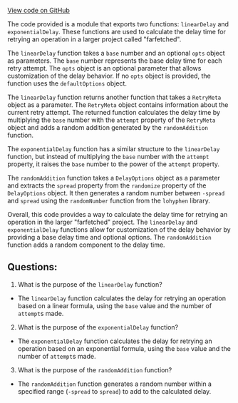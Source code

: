 [View code on GitHub](https://github.com/igorkamyshev/farfetched/packages/core/src/retry/delay.ts)

The code provided is a module that exports two functions: `linearDelay` and `exponentialDelay`. These functions are used to calculate the delay time for retrying an operation in a larger project called "farfetched".

The `linearDelay` function takes a `base` number and an optional `opts` object as parameters. The `base` number represents the base delay time for each retry attempt. The `opts` object is an optional parameter that allows customization of the delay behavior. If no `opts` object is provided, the function uses the `defaultOptions` object.

The `linearDelay` function returns another function that takes a `RetryMeta` object as a parameter. The `RetryMeta` object contains information about the current retry attempt. The returned function calculates the delay time by multiplying the `base` number with the `attempt` property of the `RetryMeta` object and adds a random addition generated by the `randomAddition` function.

The `exponentialDelay` function has a similar structure to the `linearDelay` function, but instead of multiplying the `base` number with the `attempt` property, it raises the `base` number to the power of the `attempt` property.

The `randomAddition` function takes a `DelayOptions` object as a parameter and extracts the `spread` property from the `randomize` property of the `DelayOptions` object. It then generates a random number between `-spread` and `spread` using the `randomNumber` function from the `lohyphen` library.

Overall, this code provides a way to calculate the delay time for retrying an operation in the larger "farfetched" project. The `linearDelay` and `exponentialDelay` functions allow for customization of the delay behavior by providing a base delay time and optional options. The `randomAddition` function adds a random component to the delay time.
## Questions: 
 1. What is the purpose of the `linearDelay` function?
- The `linearDelay` function calculates the delay for retrying an operation based on a linear formula, using the `base` value and the number of `attempt`s made.

2. What is the purpose of the `exponentialDelay` function?
- The `exponentialDelay` function calculates the delay for retrying an operation based on an exponential formula, using the `base` value and the number of `attempt`s made.

3. What is the purpose of the `randomAddition` function?
- The `randomAddition` function generates a random number within a specified range (`-spread` to `spread`) to add to the calculated delay.